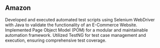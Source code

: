 ## Amazon

 Developed and executed automated test scripts using Selenium WebDriver with Java to validate the functionality of an E-Commerce Website.
 Implemented Page Object Model (POM) for a modular and maintainable automation framework.
 Utilized TestNG for test case management and execution, ensuring comprehensive test coverage.
